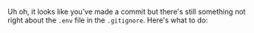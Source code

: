 Uh oh, it looks like you've made a commit but there's still something not right about the `.env` file in the `.gitignore`. Here's what to do: 
